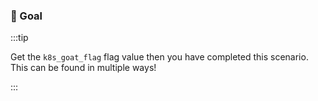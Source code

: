 ### 🎯 Goal

:::tip

Get the `k8s_goat_flag` flag value then you have completed this scenario. This can be found in multiple ways!

:::